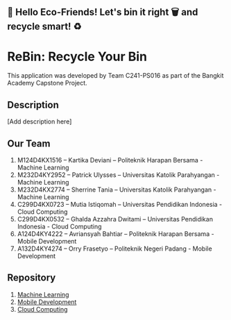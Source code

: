 ## 🌱 Hello Eco-Friends! Let's bin it right 🗑️ and recycle smart! ♻️

# ReBin: Recycle Your Bin

This application was developed by Team C241-PS016 as part of the Bangkit Academy Capstone Project.

## Description

[Add description here]

## Our Team

1. M124D4KX1516 – Kartika Deviani – Politeknik Harapan Bersama - Machine Learning
2. M232D4KY2952 – Patrick Ulysses – Universitas Katolik Parahyangan - Machine Learning
3. M232D4KX2774 – Sherrine Tania – Universitas Katolik Parahyangan - Machine Learning
4. C299D4KX0723 – Mutia Istiqomah – Universitas Pendidikan Indonesia - Cloud Computing
5. C299D4KX0532 – Ghalda Azzahra Dwitami – Universitas Pendidikan Indonesia - Cloud Computing
6. A124D4KY4222 – Avriansyah Bahtiar – Politeknik Harapan Bersama - Mobile Development
7. A132D4KY4274 – Orry Frasetyo – Politeknik Negeri Padang - Mobile Development

## Repository

1. [Machine Learning](https://github.com/ReBin-Recyle-Your-Bin/ReBin-MachineLearning-ModelandAPI)
2. [Mobile Development](https://github.com/ReBin-Recyle-Your-Bin/ReBin-MobileApps)
3. [Cloud Computing](https://github.com/ReBin-Recyle-Your-Bin/ReBin-BackEnd)
